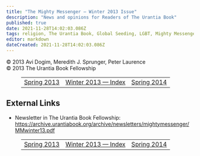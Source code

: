 ```yaml
---
title: "The Mighty Messenger — Winter 2013 Issue"
description: "News and opinions for Readers of The Urantia Book"
published: true
date: 2021-11-28T14:02:03.086Z
tags: religion, The Urantia Book, Global Seeding, LGBT, Mighty Messenger, article
editor: markdown
dateCreated: 2021-11-28T14:02:03.086Z
---
```


<p class="v-card v-sheet theme--light grey lighten-3 px-2">© 2013 Avi Dogim, Meredith J. Sprunger, Peter Laurence<br>© 2013 The Urantia Book Fellowship</p>
<figure class="table chapter-navigator">
  <table>
    <tbody>
      <tr>
        <td>
        <a href="/en/article/The_Mighty_Messenger_2013_Spring">
          <span class="mdi mdi-arrow-left-drop-circle"></span><span class="pl-2">Spring 2013</span>
        </a>
        </td>
        <td>
        <a href="/en/index/articles_mighty_messenger#winter-2013">
          <span class="mdi mdi-book-open-variant"></span><span class="pl-2">Winter 2013 — Index</span>
        </a>
        </td>
        <td>
        <a href="/en/article/The_Mighty_Messenger_2014_Spring">
          <span class="pr-2">Spring 2014</span><span class="mdi mdi-arrow-right-drop-circle"></span>
        </a>
        </td>
      </tr>
    </tbody>
  </table>
</figure>



## External Links

* Newsletter in The Urantia Book Fellowship: https://archive.urantiabook.org/archive/newsletters/mightymessenger/MMwinter13.pdf


<figure class="table chapter-navigator">
  <table>
    <tbody>
      <tr>
        <td>
        <a href="/en/article/The_Mighty_Messenger_2013_Spring">
          <span class="mdi mdi-arrow-left-drop-circle"></span><span class="pl-2">Spring 2013</span>
        </a>
        </td>
        <td>
        <a href="/en/index/articles_mighty_messenger#winter-2013">
          <span class="mdi mdi-book-open-variant"></span><span class="pl-2">Winter 2013 — Index</span>
        </a>
        </td>
        <td>
        <a href="/en/article/The_Mighty_Messenger_2014_Spring">
          <span class="pr-2">Spring 2014</span><span class="mdi mdi-arrow-right-drop-circle"></span>
        </a>
        </td>
      </tr>
    </tbody>
  </table>
</figure>